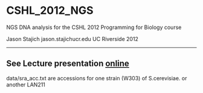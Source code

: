 CSHL_2012_NGS
=============

NGS DNA analysis for the CSHL 2012 Programming for Biology course

Jason Stajich
jason.stajich<AT>ucr.edu
UC Riverside
2012

---
See Lecture presentation [online](http://hyphaltip.github.com/CSHL_2012_NGS/lecture/NGS_DNA.slides.html#slide1)
---
data/sra_acc.txt are accessions for one strain (W303) of S.cerevisiae. or another LAN211
